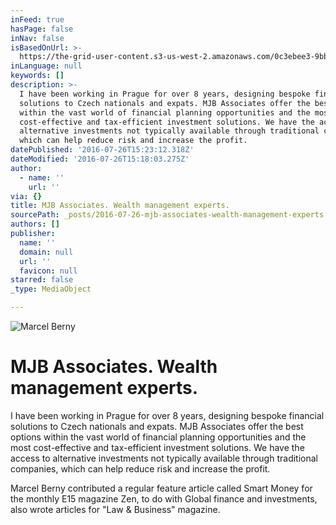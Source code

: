 ```yaml
---
inFeed: true
hasPage: false
inNav: false
isBasedOnUrl: >-
  https://the-grid-user-content.s3-us-west-2.amazonaws.com/0c3ebee3-9bb1-421c-80e2-7e8eec6427b8.jpg
inLanguage: null
keywords: []
description: >-
  I have been working in Prague for over 8 years, designing bespoke financial
  solutions to Czech nationals and expats. MJB Associates offer the best options
  within the vast world of financial planning opportunities and the most
  cost-effective and tax-efficient investment solutions. We have the access to
  alternative investments not typically available through traditional companies,
  which can help reduce risk and increase the profit.   
datePublished: '2016-07-26T15:23:12.318Z'
dateModified: '2016-07-26T15:18:03.275Z'
author:
  - name: ''
    url: ''
via: {}
title: MJB Associates. Wealth management experts.
sourcePath: _posts/2016-07-26-mjb-associates-wealth-management-experts.md
authors: []
publisher:
  name: ''
  domain: null
  url: ''
  favicon: null
starred: false
_type: MediaObject

---
```

![Marcel Berny](https://the-grid-user-content.s3-us-west-2.amazonaws.com/0c3ebee3-9bb1-421c-80e2-7e8eec6427b8.jpg)

# MJB Associates. Wealth management experts.

I have been working in Prague for over 8 years, designing bespoke financial solutions to Czech nationals and expats. MJB Associates offer the best options within the vast world of financial planning opportunities and the most cost-effective and tax-efficient investment solutions. We have the access to alternative investments not typically available through traditional companies, which can help reduce risk and increase the profit. 

Marcel Berny contributed a regular feature article called Smart Money for the monthly E15 magazine Zen, to do with Global finance and investments, also wrote articles for "Law & Business" magazine.